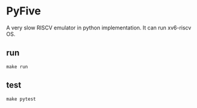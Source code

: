 # PyFive

A very slow RISCV emulator in python implementation. It can run xv6-riscv OS.

## run

```
make run
```

## test

```
make pytest
```

